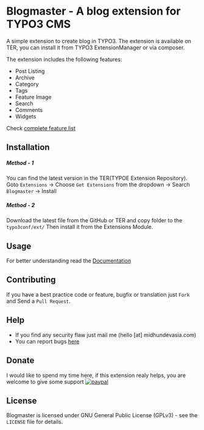 # Blogmaster - A blog extension for TYPO3 CMS

A simple extension to create blog in TYPO3. The extension is available on TER, you can install it from TYPO3 ExtensionManager or via composer. 

The extension includes the following features:
* Post Listing
* Archive
* Category
* Tags
* Feature Image
* Search
* Comments
* Widgets

Check [complete feature list](https://github.com/midhundevasia/typo3-blogmaster/wiki/)

## Installation
##### Method - 1
You can find the latest version in the TER(TYPOE Extension Repository).
Goto `Extensions` -> Choose `Get Extensions` from the dropdown -> Search `Blogmaster` -> Install

##### Method - 2
Download the latest file from the GitHub or TER and copy folder to the `typo3conf/ext/`
Then install it from the Extensions Module.

## Usage
For better understanding read the [Documentation](https://github.com/midhundevasia/typo3-blogmaster/wiki)

## Contributing
If you have a best practice code or feature, bugfix or translation just `Fork` and Send a `Pull Request`.


## Help
* If you find any security flaw just mail me (hello [at] midhundevasia.com)
* You can report bugs [here](https://github.com/midhundevasia/typo3-blogmaster/issues)

## Donate
I would like to spend my time here, if this extension realy helps, you are welcome to 
give some support
[![paypal](https://www.paypalobjects.com/webstatic/en_US/i/btn/png/silver-pill-paypal-26px.png)](https://www.paypal.me/midhundevasia/)

## License
Blogmaster is licensed under GNU General Public License (GPLv3) - see the `LICENSE` file for details.
